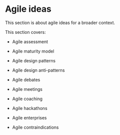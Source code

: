 # Agile ideas

This section is about agile ideas for a broader context.

This section covers:

* Agile assessment

* Agile maturity model

* Agile design patterns

* Agile design anti-patterns

* Agile debates

* Agile meetings

* Agile coaching

* Agile hackathons

* Agile enterprises

* Agile contraindications
